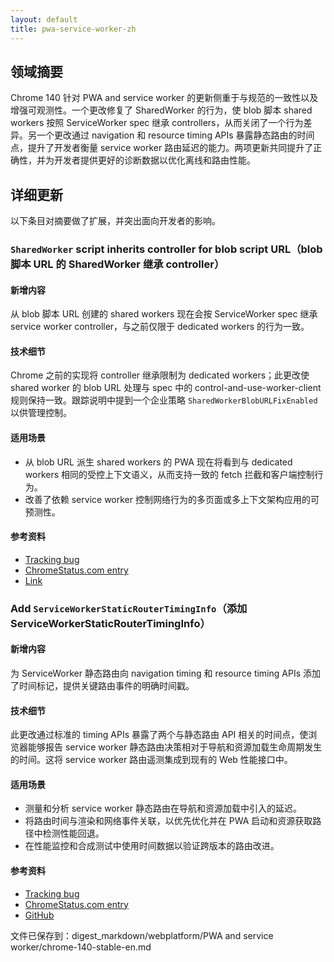 ```yaml
---
layout: default
title: pwa-service-worker-zh
---
```


## 领域摘要

Chrome 140 针对 PWA and service worker 的更新侧重于与规范的一致性以及增强可观测性。一个更改修复了 SharedWorker 的行为，使 blob 脚本 shared workers 按照 ServiceWorker spec 继承 controllers，从而关闭了一个行为差异。另一个更改通过 navigation 和 resource timing APIs 暴露静态路由的时间点，提升了开发者衡量 service worker 路由延迟的能力。两项更新共同提升了正确性，并为开发者提供更好的诊断数据以优化离线和路由性能。

## 详细更新

以下条目对摘要做了扩展，并突出面向开发者的影响。

### `SharedWorker` script inherits controller for blob script URL（blob 脚本 URL 的 SharedWorker 继承 controller）

#### 新增内容
从 blob 脚本 URL 创建的 shared workers 现在会按 ServiceWorker spec 继承 service worker controller，与之前仅限于 dedicated workers 的行为一致。

#### 技术细节
Chrome 之前的实现将 controller 继承限制为 dedicated workers；此更改使 shared worker 的 blob URL 处理与 spec 中的 control-and-use-worker-client 规则保持一致。跟踪说明中提到一个企业策略 `SharedWorkerBlobURLFixEnabled` 以供管理控制。

#### 适用场景
- 从 blob URL 派生 shared workers 的 PWA 现在将看到与 dedicated workers 相同的受控上下文语义，从而支持一致的 fetch 拦截和客户端控制行为。
- 改善了依赖 service worker 控制网络行为的多页面或多上下文架构应用的可预测性。

#### 参考资料
- [Tracking bug](https://issues.chromium.org/issues/324939068)
- [ChromeStatus.com entry](https://chromestatus.com/feature/5137897664806912)
- [Link](https://w3c.github.io/ServiceWorker/#control-and-use-worker-client)

### Add `ServiceWorkerStaticRouterTimingInfo`（添加 ServiceWorkerStaticRouterTimingInfo）

#### 新增内容
为 ServiceWorker 静态路由向 navigation timing 和 resource timing APIs 添加了时间标记，提供关键路由事件的明确时间戳。

#### 技术细节
此更改通过标准的 timing APIs 暴露了两个与静态路由 API 相关的时间点，使浏览器能够报告 service worker 静态路由决策相对于导航和资源加载生命周期发生的时间。这将 service worker 路由遥测集成到现有的 Web 性能接口中。

#### 适用场景
- 测量和分析 service worker 静态路由在导航和资源加载中引入的延迟。
- 将路由时间与渲染和网络事件关联，以优先优化并在 PWA 启动和资源获取路径中检测性能回退。
- 在性能监控和合成测试中使用时间数据以验证跨版本的路由改进。

#### 参考资料
- [Tracking bug](https://issues.chromium.org/issues/41496865)
- [ChromeStatus.com entry](https://chromestatus.com/feature/6309742380318720)
- [GitHub](https://github.com/w3c/ServiceWorker)

文件已保存到：digest_markdown/webplatform/PWA and service worker/chrome-140-stable-en.md
